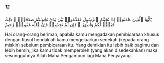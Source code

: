 ##### 12

<span class="ayah">يَٰٓأَيُّهَا ٱلَّذِينَ ءَامَنُوٓا۟ إِذَا نَٰجَيْتُمُ ٱلرَّسُولَ فَقَدِّمُوا۟ بَيْنَ يَدَىْ نَجْوَىٰكُمْ صَدَقَةًۭ ۚ ذَٰلِكَ خَيْرٌۭ لَّكُمْ وَأَطْهَرُ ۚ فَإِن لَّمْ تَجِدُوا۟ فَإِنَّ ٱللَّهَ غَفُورٌۭ رَّحِيمٌ</span>

<span class="ayah_translation">Hai orang-orang beriman, apabila kamu mengadakan pembicaraan khusus dengan Rasul hendaklah kamu mengeluarkan sedekah (kepada orang miskin) sebelum pembicaraan itu. Yang demikian itu lebih baik bagimu dan lebih bersih; jika kamu tidak memperoleh (yang akan disedekahkan) maka sesungguhnya Allah Maha Pengampun lagi Maha Penyayang.</span>
